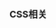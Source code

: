 <!--
 * @Description: css相关
 * @Version: Beta1.0
 * @Author: 【B站&公众号】Rong姐姐好可爱
 * @Date: 2022-04-18 22:50:31
 * @LastEditors: 【B站&公众号】Rong姐姐好可爱
 * @LastEditTime: 2022-04-18 22:52:45
-->

### CSS相关